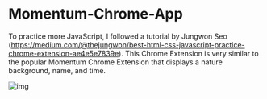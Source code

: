 # Momentum-Chrome-App
To practice more JavaScript, I followed a tutorial by Jungwon Seo (https://medium.com/@thejungwon/best-html-css-javascript-practice-chrome-extension-ae4e5e7839e). This Chrome Extension is very similar to the popular Momentum Chrome Extension that displays a nature background, name, and time.

![img](https://drive.google.com/file/d/15o6ZpRJz9CynzLHKGkiCbQGUo03R0NGk/view)
